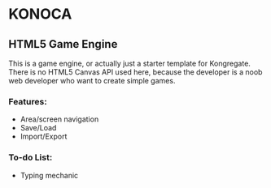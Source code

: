 # KONOCA

## HTML5 Game Engine

This is a game engine, or actually just a starter template for Kongregate. There is no HTML5 Canvas API used here, because the developer is a noob web developer who want to create simple games.

### Features:
- Area/screen navigation
- Save/Load
- Import/Export

### To-do List:
- Typing mechanic
